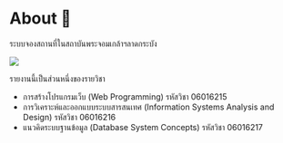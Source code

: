 # About 🐼
ระบบจองสถานที่ในสถาบันพระจอมเกล้าฯลาดกระบัง

![](https://miro.medium.com/max/1400/1*heEWyEKeOTnpe6ikddfHxg.png)

รายงานนี้เป็นส่วนหนึ่งของรายวิชา
- การสร้างโปรแกรมเว็บ (Web Programming) รหัสวิชา 06016215
- การวิเคราะห์และออกแบบระบบสารสนเทศ (Information Systems Analysis and Design) รหัสวิชา 06016216
- แนวคิดระบบฐานข้อมูล (Database System Concepts) รหัสวิชา 06016217
